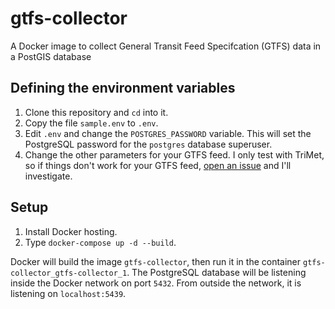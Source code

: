 # gtfs-collector
A Docker image to collect General Transit Feed Specifcation (GTFS) data in a PostGIS database

## Defining the environment variables
1. Clone this repository and `cd` into it.
2. Copy the file `sample.env` to `.env`.
3. Edit `.env` and change the `POSTGRES_PASSWORD` variable. This will set the PostgreSQL password for the `postgres` database superuser.
4. Change the other parameters for your GTFS feed. I only test with TriMet, so if things don't work for your GTFS feed, [open an issue](https://github.com/znmeb/gtfs-collector/issues/new/choose) and I'll investigate.

## Setup
1. Install Docker hosting.
2. Type `docker-compose up -d --build`.

Docker will build the image `gtfs-collector`, then run it in the container `gtfs-collector_gtfs-collector_1`. The PostgreSQL database will be listening inside the Docker network on port `5432`. From outside the network, it is listening on `localhost:5439`.
